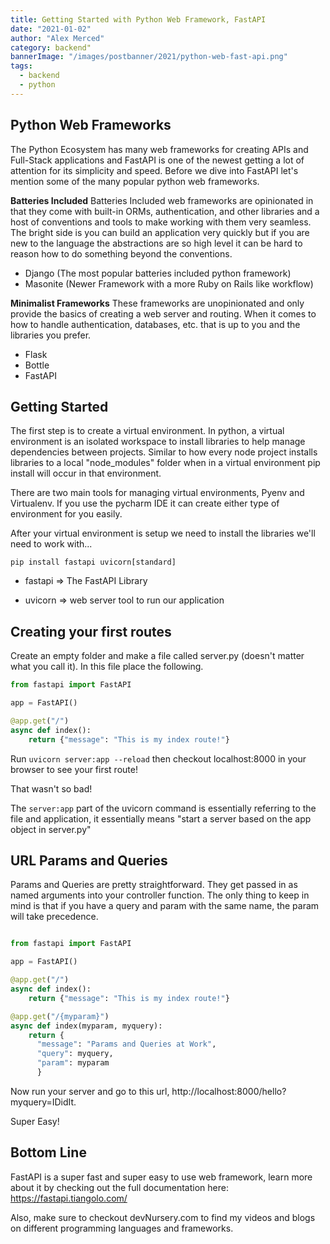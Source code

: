 ```yaml
---
title: Getting Started with Python Web Framework, FastAPI
date: "2021-01-02"
author: "Alex Merced"
category: backend"
bannerImage: "/images/postbanner/2021/python-web-fast-api.png"
tags:
  - backend
  - python
---
```


## Python Web Frameworks

The Python Ecosystem has many web frameworks for creating APIs and Full-Stack applications and FastAPI is one of the newest getting a lot of attention for its simplicity and speed. Before we dive into FastAPI let's mention some of the many popular python web frameworks.

**Batteries Included**
Batteries Included web frameworks are opinionated in that they come with built-in ORMs, authentication, and other libraries and a host of conventions and tools to make working with them very seamless. The bright side is you can build an application very quickly but if you are new to the language the abstractions are so high level it can be hard to reason how to do something beyond the conventions.

- Django (The most popular batteries included python framework)
- Masonite (Newer Framework with a more Ruby on Rails like workflow)

**Minimalist Frameworks**
These frameworks are unopinionated and only provide the basics of creating a web server and routing. When it comes to how to handle authentication, databases, etc. that is up to you and the libraries you prefer.

- Flask
- Bottle
- FastAPI

## Getting Started

The first step is to create a virtual environment. In python, a virtual environment is an isolated workspace to install libraries to help manage dependencies between projects. Similar to how every node project installs libraries to a local "node_modules" folder when in a virtual environment pip install will occur in that environment.

There are two main tools for managing virtual environments, Pyenv and Virtualenv. If you use the pycharm IDE it can create either type of environment for you easily.

After your virtual environment is setup we need to install the libraries we'll need to work with...

```
pip install fastapi uvicorn[standard]
```

- fastapi => The FastAPI Library

- uvicorn => web server tool to run our application

## Creating your first routes

Create an empty folder and make a file called server.py (doesn't matter what you call it). In this file place the following.

```python
from fastapi import FastAPI

app = FastAPI()

@app.get("/")
async def index():
    return {"message": "This is my index route!"}

```

Run `uvicorn server:app --reload` then checkout localhost:8000 in your browser to see your first route!

That wasn't so bad!

The `server:app` part of the uvicorn command is essentially referring to the file and application, it essentially means "start a server based on the app object in server.py"

## URL Params and Queries

Params and Queries are pretty straightforward. They get passed in as named arguments into your controller function. The only thing to keep in mind is that if you have a query and param with the same name, the param will take precedence.

```py

from fastapi import FastAPI

app = FastAPI()

@app.get("/")
async def index():
    return {"message": "This is my index route!"}

@app.get("/{myparam}")
async def index(myparam, myquery):
    return {
      "message": "Params and Queries at Work",
      "query": myquery,
      "param": myparam
      }

```

Now run your server and go to this url, http://localhost:8000/hello?myquery=IDidIt.

Super Easy!

## Bottom Line

FastAPI is a super fast and super easy to use web framework, learn more about it by checking out the full documentation here: https://fastapi.tiangolo.com/

Also, make sure to checkout devNursery.com to find my videos and blogs on different programming languages and frameworks.
